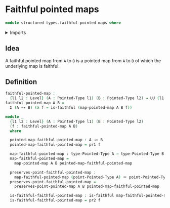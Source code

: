 # Faithful pointed maps

```agda
module structured-types.faithful-pointed-maps where
```

<details><summary>Imports</summary>

```agda
open import foundation.dependent-pair-types
open import foundation.faithful-maps
open import foundation.identity-types
open import foundation.universe-levels

open import structured-types.pointed-maps
open import structured-types.pointed-types
```

</details>

## Idea

A faithful pointed map from `A` to `B` is a pointed map from `A` to `B` of which
the underlying map is faithful.

## Definition

```agda
faithful-pointed-map :
  {l1 l2 : Level} (A : Pointed-Type l1) (B : Pointed-Type l2) → UU (l1 ⊔ l2)
faithful-pointed-map A B =
  Σ (A →∗ B) (λ f → is-faithful (map-pointed-map A B f))

module _
  {l1 l2 : Level} (A : Pointed-Type l1) (B : Pointed-Type l2)
  (f : faithful-pointed-map A B)
  where

  pointed-map-faithful-pointed-map : A →∗ B
  pointed-map-faithful-pointed-map = pr1 f

  map-faithful-pointed-map : type-Pointed-Type A → type-Pointed-Type B
  map-faithful-pointed-map =
    map-pointed-map A B pointed-map-faithful-pointed-map

  preserves-point-faithful-pointed-map :
    map-faithful-pointed-map (point-Pointed-Type A) ＝ point-Pointed-Type B
  preserves-point-faithful-pointed-map =
    preserves-point-pointed-map A B pointed-map-faithful-pointed-map

  is-faithful-faithful-pointed-map : is-faithful map-faithful-pointed-map
  is-faithful-faithful-pointed-map = pr2 f
```
